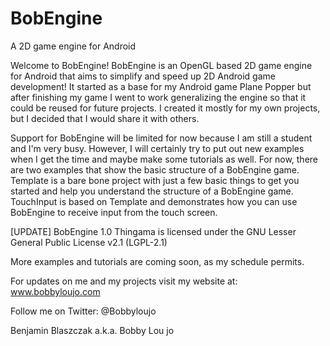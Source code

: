 BobEngine
=========

A 2D game engine for Android

Welcome to BobEngine! BobEngine is an OpenGL based 2D game engine for Android that aims to simplify and speed up 2D Android game development! It started as a base for my Android game Plane Popper but after finishing my game I went to work generalizing the engine so that it could be reused for future projects. I created it mostly for my own projects, but I decided that I would share it with others.

Support for BobEngine will be limited for now because I am still a student and I'm very busy. However, I will certainly try to put out new examples when I get the time and maybe make some tutorials as well. For now, there are two examples that show the basic structure of a BobEngine game. Template is a bare bone project with just a few basic things to get you started and help you understand the structure of a BobEngine game. TouchInput is based on Template and demonstrates how you can use BobEngine to receive input from the touch screen.

[UPDATE] BobEngine 1.0 Thingama is licensed under the GNU Lesser General Public License v2.1 (LGPL-2.1)

More examples and tutorials are coming soon, as my schedule permits.

For updates on me and my projects visit my website at: www.bobbyloujo.com

Follow me on Twitter: @Bobbyloujo


Benjamin Blaszczak
a.k.a. Bobby Lou jo
